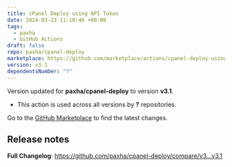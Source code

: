 ```yaml
---
title: cPanel Deploy using API Token
date: 2024-03-23 11:18:46 +00:00
tags:
  - paxha
  - GitHub Actions
draft: false
repo: paxha/cpanel-deploy
marketplace: https://github.com/marketplace/actions/cpanel-deploy-using-api-token
version: v3.1
dependentsNumber: "?"
---
```



Version updated for **paxha/cpanel-deploy** to version **v3.1**.
- This action is used across all versions by **?** repositories.

Go to the [GitHub Marketplace](https://github.com/marketplace/actions/cpanel-deploy-using-api-token) to find the latest changes.

## Release notes

**Full Changelog**: https://github.com/paxha/cpanel-deploy/compare/v3...v3.1
